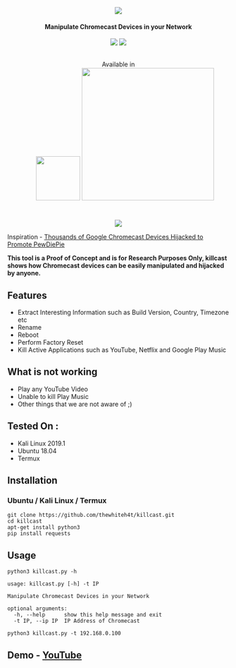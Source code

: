 <p align="center"><img src="https://i.imgur.com/HuRoaZn.png"></p>
<h4 align="center">
Manipulate Chromecast Devices in your Network
</h4>

<p align="center">
<img src="https://img.shields.io/badge/Python-3-brightgreen.svg?style=plastic">
<img src="https://img.shields.io/badge/Termux-✔-red.svg?style=plastic">
</p>

<p align="center">
  <br>
  Available in
  <br>
  <img style="width: 100px; height: auto; padding-left: 30px;" src="https://blackarch.org/images/logo/ba-logo.png">
  <img style="width: 300px; height: auto; padding-bottom: 30px;" src="https://blackarch.org/images/logo/ba-font.png">
</p>

<p align="center"><img src="https://i.imgur.com/8EOXyxX.png"></p>

Inspiration - [Thousands of Google Chromecast Devices Hijacked to Promote PewDiePie](https://thehackernews.com/2019/01/chromecast-pewdiepie-hack.html)

**This tool is a Proof of Concept and is for Research Purposes Only, killcast shows how Chromecast devices can be easily manipulated and hijacked by anyone.**

## Features

* Extract Interesting Information such as Build Version, Country, Timezone etc
* Rename
* Reboot
* Perform Factory Reset
* Kill Active Applications such as YouTube, Netflix and Google Play Music

## What is not working

* Play any YouTube Video
* Unable to kill Play Music
* Other things that we are not aware of ;)

## Tested On :

* Kali Linux 2019.1
* Ubuntu 18.04
* Termux

## Installation

### Ubuntu / Kali Linux / Termux

```
git clone https://github.com/thewhiteh4t/killcast.git
cd killcast
apt-get install python3
pip install requests
```

## Usage

```
python3 killcast.py -h

usage: killcast.py [-h] -t IP

Manipulate Chromecast Devices in your Network

optional arguments:
  -h, --help      show this help message and exit
  -t IP, --ip IP  IP Address of Chromecast
```

```
python3 killcast.py -t 192.168.0.100
```

## Demo - [YouTube](https://youtu.be/8wmWnMVE2aw)
